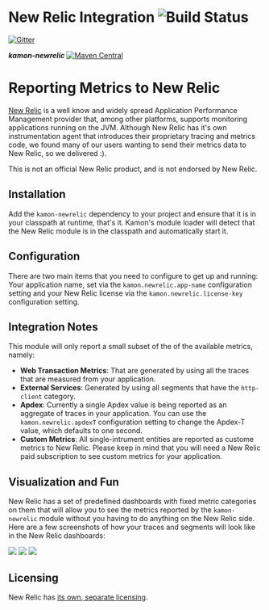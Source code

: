 New Relic Integration    ![Build Status](https://travis-ci.org/kamon-io/kamon-newrelic.svg?branch=master)
==========================

[![Gitter](https://badges.gitter.im/Join%20Chat.svg)](https://gitter.im/kamon-io/Kamon?utm_source=badge&utm_medium=badge&utm_campaign=pr-badge&utm_content=badge)

***kamon-newrelic*** [![Maven Central](https://maven-badges.herokuapp.com/maven-central/io.kamon/kamon-newrelic_2.11/badge.svg)](https://maven-badges.herokuapp.com/maven-central/io.kamon/kamon-newrelic_2.11)

Reporting Metrics to New Relic
==============================

[New Relic] is a well know and widely spread Application Performance Management provider that, among other platforms,
supports monitoring applications running on the JVM. Although New Relic has it's own instrumentation agent that
introduces their proprietary tracing and metrics code, we found many of our users wanting to send their metrics data to
New Relic, so we delivered :).

This is not an official New Relic product, and is not endorsed by New Relic.


Installation
-------------

Add the `kamon-newrelic` dependency to your project and ensure that it is in your classpath at runtime, that's it.
Kamon's module loader will detect that the New Relic module is in the classpath and automatically start it.


Configuration
-------------

There are two main items that you need to configure to get up and running: Your application name, set via the
`kamon.newrelic.app-name` configuration setting and your New Relic license via the `kamon.newrelic.license-key`
configuration setting.


Integration Notes
-----------------

This module will only report a small subset of the of the available metrics, namely:

* __Web Transaction Metrics__: That are generated by using all the traces that are measured from your application.
* __External Services__:  Generated by using all segments that have the `http-client` category.
* __Apdex__: Currently a single Apdex value is being reported as an aggregate of traces in your application. You can use
the `kamon.newrelic.apdexT` configuration setting to change the Apdex-T value, which defaults to one second.
* __Custom Metrics__: All single-intrument entities are reported as custome metrics to New Relic. Please keep in mind that
you will need a New Relic paid subscription to see custom metrics for your application.


Visualization and Fun
---------------------

New Relic has a set of predefined dashboards with fixed metric categories on them that will allow you to see the metrics
reported by the `kamon-newrelic` module without you having to do anything on the New Relic side. Here are a few screenshots
of how your traces and segments will look like in the New Relic dashboards:

<img class="img-responsive" src="http://kamon.io/assets/img/newrelic-module-newrelic-dashboard.png">
<img class="img-responsive" src="http://kamon.io/assets/img/newrelic-module-transactions-tab.png">
<img class="img-responsive" src="http://kamon.io/assets/img/newrelic-module-external-services.png">


Licensing
---------
New Relic has [its own, separate licensing].


[New Relic]: http://newrelic.com
[get started]: http://kamon.io/get-started
[New Relic Agent Installations Instructions]: https://docs.newrelic.com/docs/java/new-relic-for-java#h2-installation
[kamon-newrelic-example]: https://github.com/kamon-io/Kamon/tree/master/kamon-examples/kamon-newrelic-example
[its own, separate licensing]: http://newrelic.com/terms